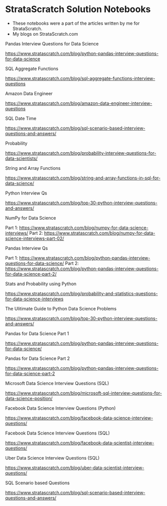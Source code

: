 # StrataScratch Solution Notebooks

- These notebooks were a part of the articles written by me for StrataScratch. 
- My blogs on StrataScratch.com

Pandas Interview Questions for Data Science

https://www.stratascratch.com/blog/python-pandas-interview-questions-for-data-science


SQL Aggregate Functions

https://www.stratascratch.com/blog/sql-aggregate-functions-interview-questions

Amazon Data Engineer 

https://www.stratascratch.com/blog/amazon-data-engineer-interview-questions

SQL Date Time 

https://www.stratascratch.com/blog/sql-scenario-based-interview-questions-and-answers/

Probability 

https://www.stratascratch.com/blog/probability-interview-questions-for-data-scientists/

String and Array Functions 

https://www.stratascratch.com/blog/string-and-array-functions-in-sql-for-data-science/

Python Interview Qs

https://www.stratascratch.com/blog/top-30-python-interview-questions-and-answers/

NumPy for Data Science

Part 1: https://www.stratascratch.com/blog/numpy-for-data-science-interviews/
Part 2: https://www.stratascratch.com/blog/numpy-for-data-science-interviews-part-02/

Pandas Interview Qs

Part 1: https://www.stratascratch.com/blog/python-pandas-interview-questions-for-data-science/
Part 2: https://www.stratascratch.com/blog/python-pandas-interview-questions-for-data-science-part-2/

Stats and Probability using Python 

https://www.stratascratch.com/blog/probability-and-statistics-questions-for-data-science-interviews

The Ulitimate Guide to Python Data Science Problems 

https://www.stratascratch.com/blog/top-30-python-interview-questions-and-answers/

Pandas for Data Science Part 1 

https://www.stratascratch.com/blog/python-pandas-interview-questions-for-data-science/

Pandas for Data Science Part 2 

https://www.stratascratch.com/blog/python-pandas-interview-questions-for-data-science-part-2

Microsoft Data Science Interview Questions (SQL) 

https://www.stratascratch.com/blog/microsoft-sql-interview-questions-for-data-science-position/

Facebook Data Science Interview Questions (Python) 

https://www.stratascratch.com/blog/facebook-data-science-interview-questions/

Facebook Data Science Interview Questions (SQL) 

https://www.stratascratch.com/blog/facebook-data-scientist-interview-questions/

Uber Data Science Interview Questions (SQL) 

https://www.stratascratch.com/blog/uber-data-scientist-interview-questions/

SQL Scenario based Questions 

https://www.stratascratch.com/blog/sql-scenario-based-interview-questions-and-answers/


